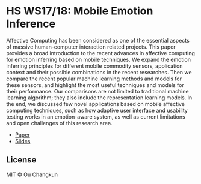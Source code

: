 # HS WS17/18: Mobile Emotion Inference

Affective Computing has been considered as one of the essential aspects
of massive human-computer interaction related projects. 
This paper provides a broad introduction to the recent advances in affective computing for emotion inferring based on mobile techniques.
We expand the emotion inferring principles for different mobile commodity sensors, application context and their possible combinations in the recent researches.
Then we compare the recent popular machine learning methods and models for these sensors,
and highlight the most useful techniques and models for their performance.
Our comparisons are not limited to traditional machine learning algorithm; they also include the representation learning models.
In the end, we discussed few novel applications based on mobile affective computing techniques, such as how adaptive user interface and usability testing works in an emotion-aware system, as well as current limitations and open challenges of this research area.

- [Paper](./src/lmumihs-ou.pdf)
- [Slides](./slides/presentation-fina.pdf)

## License

MIT &copy; Ou Changkun